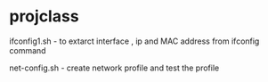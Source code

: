 # projclass
ifconfig1.sh     -    to extarct interface , ip and MAC address from ifconfig command

net-config.sh     -   create network profile  and test the profile
